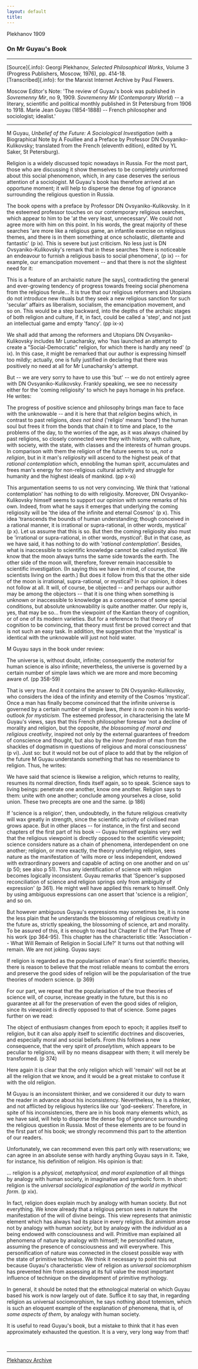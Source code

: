 ```yaml
---
layout: default
title: 
---
```

Plekhanov 1909

### On Mr Guyau's Book

------------------------------------------------------------------------

[Source]{.info}: Georgi Plekhanov, *Selected Philosophical Works*,
Volume 3 (Progress Publishers, Moscow, 1976), pp. 414-18.\
[Transcribed]{.info}: for the Marxist Internet Archive by Paul Flewers.

Moscow Editor's Note: 'The review of Guyau's book was published in
*Sovremenny Mir*, no 9, 1909. *Sovremenny Mir* (*Contemporary World*) --
a literary, scientific and political monthly published in St Petersburg
from 1906 to 1918. Marie Jean Guyau (1854-1888) -- French philosopher
and sociologist; idealist.'

------------------------------------------------------------------------

M Guyau, *Unbelief of the Future: A Sociological Investigation* (with a
Biographical Note by A Fouillee and a Preface by Professor DN
Ovsyaniko-Kulikovsky; translated from the French (eleventh edition),
edited by YL Saker, St Petersburg).

Religion is a widely discussed topic nowadays in Russia. For the most
part, those who are discussing it show themselves to be completely
uninformed about this social phenomenon, which, in any case deserves the
serious attention of a sociologist. M Guyau's book has therefore arrived
at an opportune moment; it will help to disperse the dense fog of
ignorance surrounding the religious question in Russia.

The book opens with a preface by Professor DN Ovsyaniko-Kulikovsky. In
it the esteemed professor touches on our contemporary religious
searches, which appear to him to be 'at the very least, unnecessary'. We
could not agree more with him on this point. In his words, the great
majority of these searches 'are more like a religious game, an infantile
exercise on religious themes, and there is in them something at once
scholastic, dilettante and fantastic' (p ix). This is severe but just
criticism. No less just is DN Ovsyaniko-Kulikovsky's remark that in
these searches 'there is noticeable an endeavour to furnish a religious
basis to social phenomena', (p ix) -- for example, our emancipation
movement -- and that there is not the slightest need for it:

This is a feature of an archaistic nature \[he says\], contradicting the
general and ever-growing tendency of progress towards freeing social
phenomena from the religious ferule\... It is true that our religious
reformers and Utopians do not introduce new rituals but they seek a new
religious sanction for such 'secular' affairs as liberalism, socialism,
the emancipation movement, and so on. This would be a step backward,
into the depths of the archaic stages of both religion and culture, if
it, in fact, could be called a 'step', and not just an intellectual game
and empty 'fancy'. (pp ix-x)

We shall add that among the reformers and Utopians DN
Ovsyaniko-Kulikovsky includes Mr Lunacharsky, who 'has launched an
attempt to create a "Social-Democratic" religion, for which there is
hardly any need' (p ix). In this case, it might be remarked that our
author is expressing himself too mildly; actually, one is fully
justified in declaring that there was positively no need at all for Mr
Lunacharsky's attempt.

But -- we are very sorry to have to use this 'but' -- we do not entirely
agree with DN Ovsyaniko-Kulikovsky. Frankly speaking, we see no
necessity either for the 'coming religiosity' to which he pays homage in
his preface. He writes:

The progress of positive science and philosophy brings man face to face
with the unknowable -- and it is here that that *religion* begins which,
in contrast to past religions, *does not bind* ('religio' means 'bond')
the human soul but frees it from the bonds that chain it to time and
place, to the problems of the day, to the worries of the age, as it was
always chained by past religions, so closely connected were they with
history, with culture, with society, with the state, with classes and
the interests of human groups. In comparison with them the religion of
the future seems to us, *not a religion*, but in it man's *religiosity*
will ascend to the highest peak of that *rational contemplation* which,
ennobling the human spirit, accumulates and frees man's energy for
non-religious cultural activity and struggle for humanity and the
highest ideals of mankind. (pp x-xi)

This argumentation seems to us not very convincing. We think that
'rational contemplation' has nothing to do with religiosity. Moreover,
DN Ovsyaniko-Kulikovsky himself seems to support our opinion with some
remarks of his own. Indeed, from what he says it emerges that underlying
the coming religiosity will be 'the idea of the infinite and eternal
Cosmos' (p x). This idea 'transcends the bounds of human understanding;
though conceived in a rational manner, it is irrational or
supra-rational, in other words, mystical' (p x). Let us assume that this
is so. But then the coming religiosity also must be 'irrational or
supra-rational, in other words, *mystical*'. But in that case, as we
have said, it has nothing to do with '*rational contemplation*'.
Besides, what is inaccessible to scientific knowledge cannot be called
*mystical*. We know that the moon always turns the same side towards the
earth. The other side of the moon will, therefore, forever remain
inaccessible to scientific investigation. (In saying this we have in
mind, of course, the scientists living on the earth.) But does it follow
from this that the other side of the moon is irrational, supra-rational,
or mystical? In our opinion, it does not follow at all. It will, of
course, be objected -- and perhaps our author may be among the objectors
-- that it is one thing when something is unknown or inaccessible to
knowledge as a consequence of some special conditions, but absolute
unknowability is quite another matter. Our reply is, yes, that may be
so\... from the viewpoint of the Kantian theory of cognition, or of one
of its modern varieties. But for a reference to that theory of cognition
to be convincing, that theory must first be proved correct and that is
not such an easy task. In addition, the suggestion that the 'mystical'
is identical with the unknowable will just not hold water.

M Guyau says in the book under review:

The universe is, without doubt, infinite; consequently the *material*
for human science is also infinite; nevertheless, the universe is
governed by a certain number of simple laws which we are more and more
becoming aware of. (pp 358-59)

That is very true. And it contains the answer to DN
Ovsyaniko-Kulikovsky, who considers the idea of the infinity and
eternity of the Cosmos 'mystical'. Once a man has finally become
convinced that the infinite universe is governed by a certain number of
simple laws, *there is no room* in his world-outlook *for mysticism*.
The esteemed professor, in characterising the late M Guyau's views, says
that this French philosopher foresaw 'not a decline of morality and
religion, but the opposite, *the blossoming of moral and religious
creativity*, inspired not only by the external guarantees of freedom of
conscience and thought, but also by the *inner freedom* of man from the
shackles of dogmatism in questions of religious and moral consciousness'
(p vi). Just so: but it would not be out of place to add that by the
religion of the future M Guyau understands something that has no
resemblance to religion. Thus, he writes:

We have said that science is likewise a religion, which returns to
reality, resumes its normal direction, finds itself again, so to speak.
Science says to living beings: penetrate one another, know one another.
Religion says to them: unite with one another; conclude among yourselves
a close, solid union. These two precepts are one and the same. (p 186)

If 'science is a religion', then, undoubtedly, in the future religious
creativity will wax greatly in strength, since the scientific activity
of civilised man grows apace. But in other places -- for instance, in
the first and second chapters of the first part of his book -- Guyau
himself explains very well that the religious viewpoint is directly
opposed to the scientific viewpoint; science considers nature as a chain
of phenomena, interdependent on one another; religion, or more exactly,
the theory underlying religion, sees nature as the manifestation of
'wills more or less independent, endowed with extraordinary powers and
capable of acting on one another and on us' (p 50; see also p 51). Thus
any identification of science with religion becomes logically
inconsistent. Guyau remarks that 'Spencer's supposed reconciliation of
science and religion springs only from ambiguity of expression' (p 361).
He might well have applied this remark to himself. Only by using
ambiguous expressions can one assert that 'science is a religion', and
so on.

But however ambiguous Guyau's expressions may sometimes be, it is none
the less plain that he understands the blossoming of religious
creativity in the future as, strictly speaking, the blossoming of
science, art and morality. To be assured of this, it is enough to read
but Chapter II of the Part Three of his work (pp 364-95). This chapter
has the characteristic title: 'Association -- What Will Remain of
Religion in Social Life?' It turns out that nothing will remain. We are
not joking. Guyau says:

If religion is regarded as the popularisation of man's first scientific
theories, there is reason to believe that the most reliable means to
combat the errors and preserve the good sides of religion will be the
popularisation of the true theories of modern science. (p 369)

For our part, we repeat that the popularisation of the true theories of
science will, of course, increase greatly in the future, but this is no
guarantee at all for the preservation of even the good sides of
religion, since its viewpoint is directly opposed to that of science.
Some pages further on we read:

The object of enthusiasm changes from epoch to epoch; it applies itself
to religion, but it can also apply itself to scientific doctrines and
discoveries, and especially moral and social beliefs. From this follows
a new consequence, that the very spirit of *proselytism*, which appears
to be peculiar to religions, will by no means disappear with them; it
will merely be transformed. (p 374)

Here again it is clear that the only religion which will 'remain' will
not be at all the religion that we know, and it would be a great mistake
to confuse it with the old religion.

M Guyau is an inconsistent thinker, and we considered it our duty to
warn the reader in advance about his inconsistency. Nevertheless, he is
a thinker, and not afflicted by religious hysterics like our
'god-seekers'. Therefore, in spite of his inconsistencies, there are in
his book many elements which, as we have said, will help to disperse the
dense fog of ignorance surrounding the religious question in Russia.
Most of these elements are to be found in the first part of his book; we
strongly recommend this part to the attention of our readers.

Unfortunately, we can recommend even this part only with reservations;
we can agree in an absolute sense with hardly anything Guyau says in it.
Take, for instance, his definition of religion. His opinion is that:

\... religion is a *physical, metaphysical, and moral explanation* of
all things by analogy with human society, in imaginative and symbolic
form. In short: religion is the *universal sociological explanation of
the world in mythical form*. (p xix).

In fact, religion does explain much by analogy with human society. But
not everything. We know already that a religious person sees in nature
the manifestation of the will of divine beings. This view represents
that animistic element which has always had its place in every religion.
But animism arose not by analogy with human *society*, but by analogy
with the *individual* as a being endowed with consciousness and will.
Primitive man explained all phenomena of nature by analogy with himself;
he personified nature, assuming the presence of consciousness and will
everywhere. This personification of nature was connected in the closest
possible way with the state of primitive technique. We think it
necessary to point this out because Guyau's characteristic view of
religion as *universal sociomorphism* has prevented him from assessing
at its full value the most important influence of technique on the
development of primitive mythology.

In general, it should be noted that the ethnological material on which
Guyau based his work is now largely out of date. Suffice it to say that,
in regarding religion as universal sociomorphism, he says nothing about
totemism, which is such an eloquent example of the explanation of
phenomena, that is, of *some aspects of them*, by analogy with human
society.

It is useful to read Guyau's book, but a mistake to think that it has
even approximately exhausted the question. It is a very, very long way
from that!

 

------------------------------------------------------------------------

[Plekhanov Archive](../index.htm)
